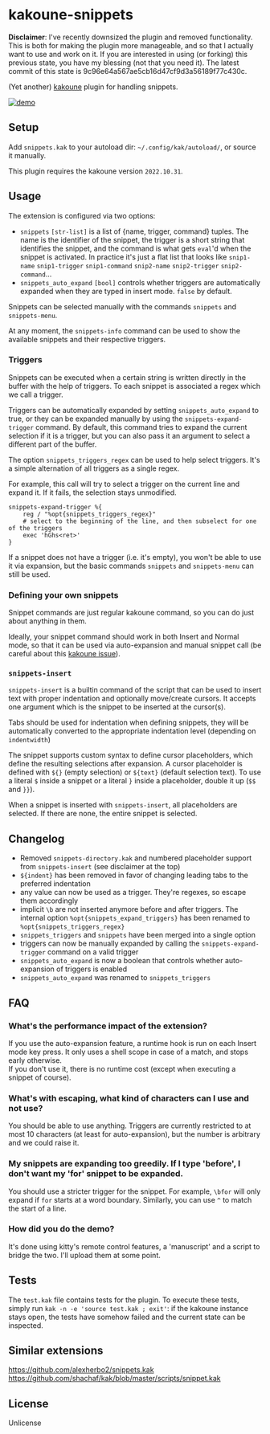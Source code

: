 # kakoune-snippets

**Disclaimer**: I've recently downsized the plugin and removed functionality. This is both for making the plugin more manageable, and so that I actually want to use and work on it. If you are interested in using (or forking) this previous state, you have my blessing (not that you need it). The latest commit of this state is 9c96e64a567ae5cb16d47cf9d3a56189f77c430c.

(Yet another) [kakoune](http://kakoune.org) plugin for handling snippets.

[![demo](https://asciinema.org/a/217470.png)](https://asciinema.org/a/217470)

## Setup

Add `snippets.kak` to your autoload dir: `~/.config/kak/autoload/`, or source it manually.

This plugin requires the kakoune version `2022.10.31`.

## Usage

The extension is configured via two options:
* `snippets` `[str-list]` is a list of {name, trigger, command} tuples. The name is the identifier of the snippet, the trigger is a short string that identifies the snippet, and the command is what gets `eval`'d when the snippet is activated. In practice it's just a flat list that looks like `snip1-name` `snip1-trigger` `snip1-command` `snip2-name` `snip2-trigger` `snip2-command`...  
* `snippets_auto_expand` `[bool]` controls whether triggers are automatically expanded when they are typed in insert mode. `false` by default.  

Snippets can be selected manually with the commands `snippets` and `snippets-menu`.

At any moment, the `snippets-info` command can be used to show the available snippets and their respective triggers.

### Triggers

Snippets can be executed when a certain string is written directly in the buffer with the help of triggers. To each snippet is associated a regex which we call a trigger.

Triggers can be automatically expanded by setting `snippets_auto_expand` to true, or they can be expanded manually by using the `snippets-expand-trigger` command. By default, this command tries to expand the current selection if it is a trigger, but you can also pass it an argument to select a different part of the buffer.

The option `snippets_triggers_regex` can be used to help select triggers. It's a simple alternation of all triggers as a single regex.

For example, this call will try to select a trigger on the current line and expand it. If it fails, the selection stays unmodified.
```
snippets-expand-trigger %{
    reg / "%opt{snippets_triggers_regex}"
    # select to the beginning of the line, and then subselect for one of the triggers
    exec 'hGhs<ret>'
}
```

If a snippet does not have a trigger (i.e. it's empty), you won't be able to use it via expansion, but the basic commands `snippets` and `snippets-menu` can still be used.

### Defining your own snippets

Snippet commands are just regular kakoune command, so you can do just about anything in them.

Ideally, your snippet command should work in both Insert and Normal mode, so that it can be used via auto-expansion and manual snippet call (be careful about this [kakoune issue](https://github.com/mawww/kakoune/issues/1916)).

### `snippets-insert`

`snippets-insert` is a builtin command of the script that can be used to insert text with proper indentation and optionally move/create cursors. It accepts one argument which is the snippet to be inserted at the cursor(s).

Tabs should be used for indentation when defining snippets, they will be automatically converted to the appropriate indentation level (depending on `indentwidth`)

The snippet supports custom syntax to define cursor placeholders, which define the resulting selections after expansion. A cursor placeholder is defined with `${}` (empty selection) or `${text}` (default selection text). To use a literal `$` inside a snippet or a literal `}` inside a placeholder, double it up (`$$` and `}}`).

When a snippet is inserted with `snippets-insert`, all placeholders are selected. If there are none, the entire snippet is selected.

## Changelog

* Removed `snippets-directory.kak` and numbered placeholder support from `snippets-insert` (see disclaimer at the top)  
* `${indent}` has been removed in favor of changing leading tabs to the preferred indentation  
* any value can now be used as a trigger. They're regexes, so escape them accordingly  
* implicit `\b` are not inserted anymore before and after triggers. The internal option `%opt{snippets_expand_triggers}` has been renamed to `%opt{snippets_triggers_regex}`  
* `snippets_triggers` and `snippets` have been merged into a single option  
* triggers can now be manually expanded by calling the `snippets-expand-trigger` command on a valid trigger  
* `snippets_auto_expand` is now a boolean that controls whether auto-expansion of triggers is enabled  
* `snippets_auto_expand` was renamed to `snippets_triggers`  

## FAQ

### What's the performance impact of the extension?

If you use the auto-expansion feature, a runtime hook is run on each Insert mode key press. It only uses a shell scope in case of a match, and stops early otherwise.  
If you don't use it, there is no runtime cost (except when executing a snippet of course).

### What's with escaping, what kind of characters can I use and not use?

You should be able to use anything. Triggers are currently restricted to at most 10 characters (at least for auto-expansion), but the number is arbitrary and we could raise it.

### My snippets are expanding too greedily. If I type 'before', I don't want my 'for' snippet to be expanded.

You should use a stricter trigger for the snippet. For example, `\bfor` will only expand if `for` starts at a word boundary. Similarly, you can use `^` to match the start of a line.

### How did you do the demo?

It's done using kitty's remote control features, a 'manuscript' and a script to bridge the two. I'll upload them at some point.

## Tests

The `test.kak` file contains tests for the plugin. To execute these tests, simply run `kak -n -e 'source test.kak ; exit'`: if the kakoune instance stays open, the tests have somehow failed and the current state can be inspected.

## Similar extensions

https://github.com/alexherbo2/snippets.kak  
https://github.com/shachaf/kak/blob/master/scripts/snippet.kak  

## License

Unlicense

